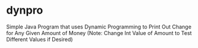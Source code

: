 # dynpro
Simple Java Program that uses Dynamic Programming to Print Out Change for Any Given Amount of Money (Note: Change Int Value of Amount to Test Different Values if Desired)
